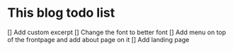 # This blog todo list

[] Add custom excerpt
[] Change the font to better font
[] Add menu on top of the frontpage and add about page on it
[] Add landing page